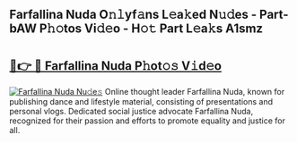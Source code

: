 ## Farfallina Nuda O𝚗𝚕yf𝚊ns L𝚎a𝚔ed N𝚞𝚍es - Part-bAW P𝚑𝚘tos Vi𝚍𝚎o - H𝚘𝚝 Part L𝚎a𝚔s A1smz

# <h2><a href="http://kf6tmxy.oniu.top/?m=Farfallina+Nuda">🔗👉 🔴 Farfallina Nuda P𝚑ot𝚘𝚜 V𝚒d𝚎o</a></h2>

[![Farfallina Nuda Nu𝚍e𝚜](https://i.imgur.com/0qMVB7G.gif)](http://kf6tmxy.oniu.top/?m=Farfallina+Nuda)
Online thought leader Farfallina Nuda, known for publishing dance and lifestyle material, consisting of presentations and personal vlogs. Dedicated social justice advocate Farfallina Nuda, recognized for their passion and efforts to promote equality and justice for all.  
